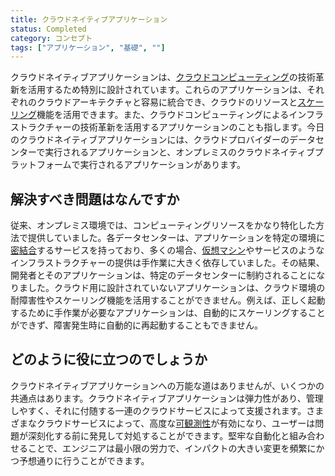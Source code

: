 ```yaml
---
title: クラウドネイティブアプリケーション
status: Completed
category: コンセプト
tags: ["アプリケーション", "基礎", ""]
---
```


クラウドネイティブアプリケーションは、[クラウドコンピューティング](/ja/cloud-computing/)の技術革新を活用するため特別に設計されています。これらのアプリケーションは、それぞれのクラウドアーキテクチャと容易に統合でき、クラウドのリソースと[スケーリング](/ja/scalability/)機能を活用できます。また、クラウドコンピューティングによるインフラストラクチャーの技術革新を活用するアプリケーションのことも指します。今日のクラウドネイティブアプリケーションには、クラウドプロバイダーのデータセンターで実行されるアプリケーションと、オンプレミスのクラウドネイティブプラットフォームで実行されるアプリケーションがあります。

## 解決すべき問題はなんですか

従来、オンプレミス環境では、コンピューティングリソースをかなり特化した方法で提供していました。各データセンターは、アプリケーションを特定の環境に[密結合](/ja/tightly-coupled-architecture/)するサービスを持っており、多くの場合、[仮想マシン](/ja/virtual-machine/)やサービスのようなインフラストラクチャーの提供は手作業に大きく依存していました。その結果、開発者とそのアプリケーションは、特定のデータセンターに制約されることになりました。クラウド用に設計されていないアプリケーションは、クラウド環境の耐障害性やスケーリング機能を活用することができません。例えば、正しく起動するために手作業が必要なアプリケーションは、自動的にスケーリングすることができず、障害発生時に自動的に再起動することもできません。

## どのように役に立つのでしょうか

クラウドネイティブアプリケーションへの万能な道はありませんが、いくつかの共通点はあります。クラウドネイティブアプリケーションは弾力性があり、管理しやすく、それに付随する一連のクラウドサービスによって支援されます。さまざまなクラウドサービスによって、高度な[可観測性](/ja/observability/)が有効になり、ユーザーは問題が深刻化する前に発見して対処することができます。堅牢な自動化と組み合わせることで、エンジニアは最小限の労力で、インパクトの大きい変更を頻繁にかつ予想通りに行うことができます。

